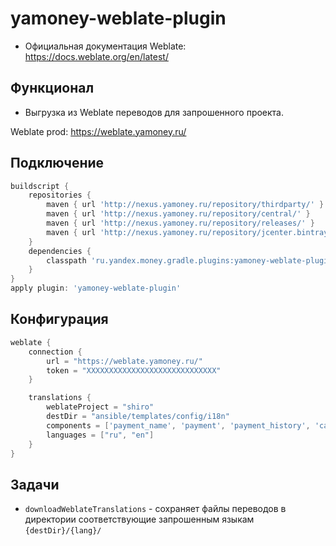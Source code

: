 # yamoney-weblate-plugin

- Официальная документация Weblate: https://docs.weblate.org/en/latest/

## Функционал
* Выгрузка из Weblate переводов для запрошенного проекта.

Weblate prod: https://weblate.yamoney.ru/

## Подключение

```groovy
buildscript {
    repositories {
        maven { url 'http://nexus.yamoney.ru/repository/thirdparty/' }
        maven { url 'http://nexus.yamoney.ru/repository/central/' }
        maven { url 'http://nexus.yamoney.ru/repository/releases/' }
        maven { url 'http://nexus.yamoney.ru/repository/jcenter.bintray.com/' }
    }
    dependencies {
        classpath 'ru.yandex.money.gradle.plugins:yamoney-weblate-plugin:1.+'
    }
}
apply plugin: 'yamoney-weblate-plugin'
```

## Конфигурация

```groovy
weblate {
    connection {
        url = "https://weblate.yamoney.ru/"
        token = "XXXXXXXXXXXXXXXXXXXXXXXXXXXXX"
    }

    translations {
        weblateProject = "shiro"
        destDir = "ansible/templates/config/i18n"
        components = ['payment_name', 'payment', 'payment_history', 'card']
        languages = ["ru", "en"]
    }
}
```

## Задачи

* `downloadWeblateTranslations` - сохраняет файлы переводов в директории соответствующие запрошенным языкам `{destDir}/{lang}/`

